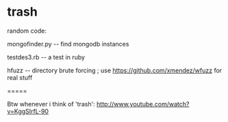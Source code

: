 trash
=====

random code:

mongofinder.py -- find mongodb instances

testdes3.rb -- a test in ruby

hfuzz -- directory brute forcing ; use https://github.com/xmendez/wfuzz for real stuff

=====

Btw whenever i think of 'trash': http://www.youtube.com/watch?v=KggSIrfL-90
